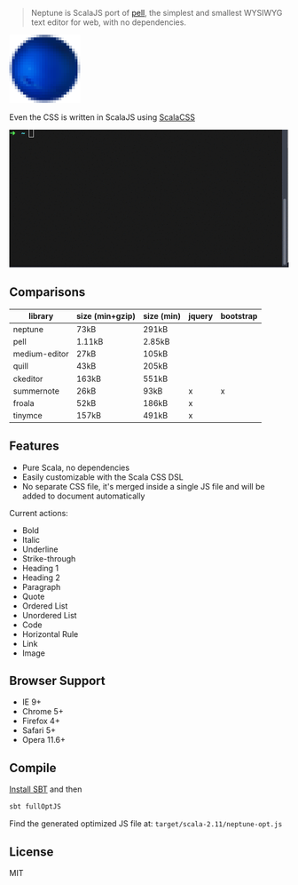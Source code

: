 > Neptune is ScalaJS port of [pell](https://github.com/jaredreich/pell), the simplest and smallest WYSIWYG text editor for web, with no dependencies.

![Neptune](neptune.png)

Even the CSS is written in ScalaJS using [ScalaCSS](https://github.com/japgolly/scalacss)

![Neptune Demo](neptune_demo.gif)

## Comparisons

| library       | size (min+gzip) | size (min) | jquery | bootstrap |
|---------------|-----------------|------------|--------|-----------|
| neptune       | 73kB            | 291kB      |        |           |
| pell          | 1.11kB          | 2.85kB     |        |           |
| medium-editor | 27kB            | 105kB      |        |           |
| quill         | 43kB            | 205kB      |        |           |
| ckeditor      | 163kB           | 551kB      |        |           |
| summernote    | 26kB            | 93kB       | x      | x         |
| froala        | 52kB            | 186kB      | x      |           |
| tinymce       | 157kB           | 491kB      | x      |           |

## Features

* Pure Scala, no dependencies
* Easily customizable with the Scala CSS DSL
* No separate CSS file, it's merged inside a single JS file and will be added to document automatically

Current actions:
- Bold
- Italic
- Underline
- Strike-through
- Heading 1
- Heading 2
- Paragraph
- Quote
- Ordered List
- Unordered List
- Code
- Horizontal Rule
- Link
- Image

## Browser Support

* IE 9+
* Chrome 5+
* Firefox 4+
* Safari 5+
* Opera 11.6+

## Compile

[Install SBT](http://www.scala-sbt.org/download.html) and then

```bash
sbt fullOptJS
```
Find the generated optimized JS file at: `target/scala-2.11/neptune-opt.js`


## License

MIT
